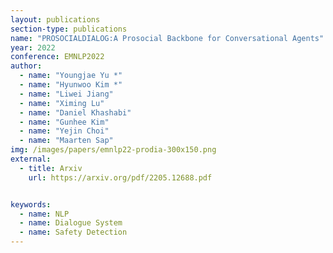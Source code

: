 ```yaml
---
layout: publications
section-type: publications
name: "PROSOCIALDIALOG:A Prosocial Backbone for Conversational Agents"
year: 2022
conference: EMNLP2022
author:
  - name: "Youngjae Yu *"
  - name: "Hyunwoo Kim *"
  - name: "Liwei Jiang"
  - name: "Ximing Lu"
  - name: "Daniel Khashabi"
  - name: "Gunhee Kim"
  - name: "Yejin Choi"
  - name: "Maarten Sap"
img: /images/papers/emnlp22-prodia-300x150.png
external:
  - title: Arxiv
    url: https://arxiv.org/pdf/2205.12688.pdf


keywords:
  - name: NLP
  - name: Dialogue System
  - name: Safety Detection
---
```



